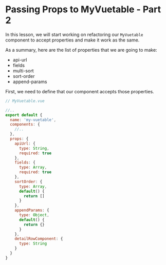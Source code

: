# Passing Props to MyVuetable - Part 2

In this lesson, we will start working on refactoring our `MyVuetable` component to accept properties and make it work as the same.

As a summary, here are the list of properties that we are going to make:
- api-url
- fields
- multi-sort
- sort-order
- append-params

First, we need to define that our component accepts those properties.

```javascript
// MyVuetable.vue

//..
export default {
  name: 'my-vuetable',
  components: {
    //..
  },
  props: {
    apiUrl: {
      type: String,
      required: true
    },
    fields: {
      type: Array,
      required: true
    },
    sortOrder: {
      type: Array,
      default() {
        return []
      }
    },
    appendParams: {
      type: Object,
      default() {
        return {}
      }
    },
    detailRowComponent: {
      type: String
    }
  }
}
```
